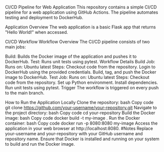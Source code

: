 CI/CD Pipeline for Web Application
This repository contains a simple CI/CD pipeline for a web application using GitHub Actions. The pipeline automates testing and deployment to DockerHub.

Application Overview
The web application is a basic Flask app that returns "Hello World!" when accessed.

CI/CD Workflow
Workflow Overview
The CI/CD pipeline consists of two main jobs:

Build: Builds the Docker image of the application and pushes it to DockerHub.
Test: Runs unit tests using pytest.
Workflow Details
Build Job:
Runs on: Ubuntu latest
Steps:
Checkout code from the repository.
Login to DockerHub using the provided credentials.
Build, tag, and push the Docker image to DockerHub.
Test Job:
Runs on: Ubuntu latest
Steps:
Checkout code from the repository.
Set up Python environment.
Install dependencies.
Run unit tests using pytest.
Trigger
The workflow is triggered on every push to the main branch.

How to Run the Application Locally
Clone the repository:
bash
Copy code
git clone https://github.com/your-username/your-repository.git
Navigate to the project directory:
bash
Copy code
cd your-repository
Build the Docker image:
bash
Copy code
docker build -t my-image .
Run the Docker container:
bash
Copy code
docker run -p 8080:8080 my-image
Access the application in your web browser at http://localhost:8080.
#Notes
Replace your-username and your-repository with your GitHub username and repository name.
Ensure that Docker is installed and running on your system to build and run the Docker image.
